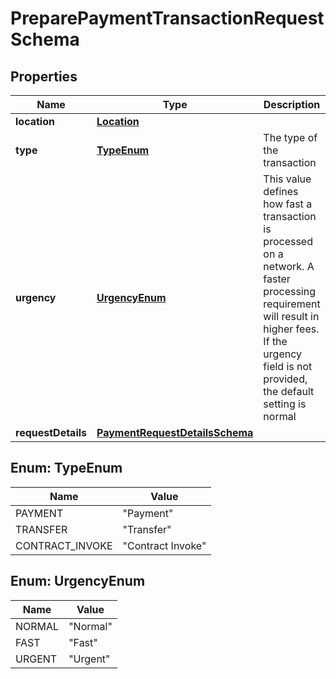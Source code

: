 

# PreparePaymentTransactionRequestSchema


## Properties

Name | Type | Description | Notes
------------ | ------------- | ------------- | -------------
**location** | [**Location**](Location.md) |  | 
**type** | [**TypeEnum**](#TypeEnum) | The type of the transaction | 
**urgency** | [**UrgencyEnum**](#UrgencyEnum) | This value defines how fast a transaction is processed on a network. A faster processing requirement will result in higher fees. If the urgency field is not provided, the default setting is normal | 
**requestDetails** | [**PaymentRequestDetailsSchema**](PaymentRequestDetailsSchema.md) |  | 



## Enum: TypeEnum

Name | Value
---- | -----
PAYMENT | &quot;Payment&quot;
TRANSFER | &quot;Transfer&quot;
CONTRACT_INVOKE | &quot;Contract Invoke&quot;



## Enum: UrgencyEnum

Name | Value
---- | -----
NORMAL | &quot;Normal&quot;
FAST | &quot;Fast&quot;
URGENT | &quot;Urgent&quot;



